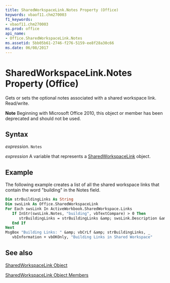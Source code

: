 ```yaml
---
title: SharedWorkspaceLink.Notes Property (Office)
keywords: vbaof11.chm270003
f1_keywords:
- vbaof11.chm270003
ms.prod: office
api_name:
- Office.SharedWorkspaceLink.Notes
ms.assetid: 5bb05b61-2746-f276-5159-ee8f28a30c66
ms.date: 06/08/2017
---
```



# SharedWorkspaceLink.Notes Property (Office)

Gets or sets the optional notes associated with a shared workspace link. Read/write.


 **Note**  Beginning with Microsoft Office 2010, this object or member has been deprecated and should not be used.


## Syntax

 _expression_. `Notes`

 _expression_ A variable that represents a [SharedWorkspaceLink](./Office.SharedWorkspaceLink.md) object.


## Example

The following example creates a list of all the shared workspace links that contain the word "building" in the Notes field.


```vb
Dim strBuildingLinks As String 
Dim swsLink As Office.SharedWorkspaceLink 
For Each swsLink In ActiveWorkbook.SharedWorkspace.Links 
   If InStr(swsLink.Notes, "building", vbTextCompare) > 0 Then 
      strBuildingLinks = strBuildingLinks &amp; swsLink.Description &amp; vbCrLf 
   End If 
Next 
MsgBox "Building Links: " &amp; vbCrLf &amp; strBuildingLinks, _ 
   vbInformation + vbOKOnly, "Building Links in Shared Workspace" 

```


## See also


[SharedWorkspaceLink Object](Office.SharedWorkspaceLink.md)



[SharedWorkspaceLink Object Members](./overview/sharedworkspacelink-members-office.md)

